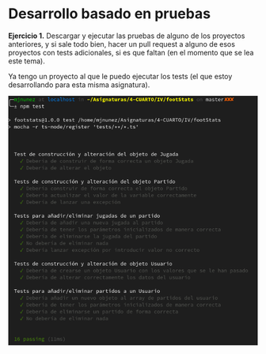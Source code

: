 # Desarrollo basado en pruebas
**Ejercicio 1.** Descargar y ejecutar las pruebas de alguno de los proyectos anteriores, y si sale todo bien, hacer un pull request a alguno de esos proyectos con tests adicionales, si es que faltan (en el momento que se lea este tema).

Ya tengo un proyecto al que le puedo ejecutar los tests (el que estoy desarrollando para esta misma asignatura).

![](img/tema2/test.png)

